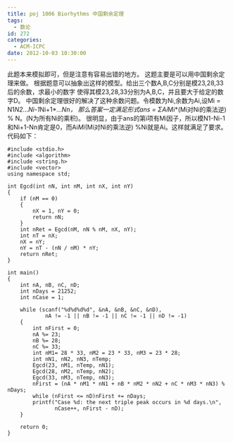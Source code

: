 ```yaml
---
title: poj 1006 Biorhythms 中国剩余定理
tags:
  - 数论
id: 272
categories:
  - ACM-ICPC
date: 2012-10-03 10:30:00
---
```


此题本来模拟即可，但是注意有容易出错的地方。
这题主要是可以用中国剩余定理来做。
根据题意可以抽象出这样的模型。给出三个数A,B,C分别是模23,28,33后的余数，求最小的数字
使得其模23,28,33分别为A,B,C，并且要大于给定的数字D。
中国剩余定理很好的解决了这种余数问题。令模数为Ni,余数为Ai,设Mi = N1*N2*...*Ni-1*Ni+1*...*Nn，
那么答案一定满足形式ans = <span>Σ</span>Ai*Mi*(Mi对Ni的乘法逆) % N。(N为所有Ni的乘积)。
很明显，由于ans的第i项有Mi因子，所以模N1-Ni-1和Ni+1-Nn肯定是0，而Ai*Mi*(Mi对Ni的乘法逆) %Ni就是Ai。这样就满足了要求。
代码如下：
``` stylus
#include <stdio.h>
#include <algorithm>
#include <string.h>
#include <vector>
using namespace std;

int Egcd(int nN, int nM, int nX, int nY)
{
    if (nM == 0)
    {
        nX = 1, nY = 0;
        return nN;
    }
    int nRet = Egcd(nM, nN % nM, nX, nY);
    int nT = nX;
    nX = nY;
    nY = nT - (nN / nM) * nY;
    return nRet;
}

int main()
{
    int nA, nB, nC, nD;
    int nDays = 21252;
    int nCase = 1;

    while (scanf("%d%d%d%d", &nA, &nB, &nC, &nD),
            nA != -1 || nB != -1 || nC != -1 || nD != -1)
    {
        int nFirst = 0;
        nA %= 23;
        nB %= 28;
        nC %= 33;
        int nM1= 28 * 33, nM2 = 23 * 33, nM3 = 23 * 28;
        int nN1, nN2, nN3, nTemp;
        Egcd(23, nM1, nTemp, nN1);
        Egcd(28, nM2, nTemp, nN2);
        Egcd(33, nM3, nTemp, nN3);
        nFirst = (nA * nM1 * nN1 + nB * nM2 * nN2 + nC * nM3 * nN3) % nDays;
        while (nFirst <= nD)nFirst += nDays;
        printf("Case %d: the next triple peak occurs in %d days.\n",
               nCase++, nFirst - nD);
    }

    return 0;
}
```
